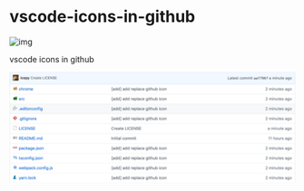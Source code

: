 # vscode-icons-in-github

![img](https://img.shields.io/github/license/icepy/vscode-icons-in-github.svg)

vscode icons in github

![img](./info.png)
